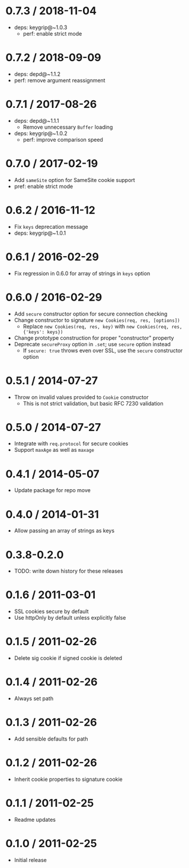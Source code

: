 0.7.3 / 2018-11-04
==================

  * deps: keygrip@~1.0.3
    - perf: enable strict mode

0.7.2 / 2018-09-09
==================

  * deps: depd@~1.1.2
  * perf: remove argument reassignment

0.7.1 / 2017-08-26
==================

  * deps: depd@~1.1.1
    - Remove unnecessary `Buffer` loading
  * deps: keygrip@~1.0.2
    - perf: improve comparison speed

0.7.0 / 2017-02-19
==================

  * Add `sameSite` option for SameSite cookie support
  * pref: enable strict mode

0.6.2 / 2016-11-12
==================

  * Fix `keys` deprecation message
  * deps: keygrip@~1.0.1

0.6.1 / 2016-02-29
==================

  * Fix regression in 0.6.0 for array of strings in `keys` option

0.6.0 / 2016-02-29
==================

  * Add `secure` constructor option for secure connection checking
  * Change constructor to signature `new Cookies(req, res, [options])`
    - Replace `new Cookies(req, res, key)` with `new Cookies(req, res, {'keys': keys})`
  * Change prototype construction for proper "constructor" property
  * Deprecate `secureProxy` option in `.set`; use `secure` option instead
    - If `secure: true` throws even over SSL, use the `secure` constructor option

0.5.1 / 2014-07-27
==================

  * Throw on invalid values provided to `Cookie` constructor
    - This is not strict validation, but basic RFC 7230 validation

0.5.0 / 2014-07-27
==================

  * Integrate with `req.protocol` for secure cookies
  * Support `maxAge` as well as `maxage`

0.4.1 / 2014-05-07
==================

  * Update package for repo move

0.4.0 / 2014-01-31
==================

  * Allow passing an array of strings as keys

0.3.8-0.2.0
===========

  * TODO: write down history for these releases

0.1.6 / 2011-03-01
==================

  * SSL cookies secure by default
  * Use httpOnly by default unless explicitly false

0.1.5 / 2011-02-26
==================

  * Delete sig cookie if signed cookie is deleted

0.1.4 / 2011-02-26
==================

  * Always set path

0.1.3 / 2011-02-26
==================

  * Add sensible defaults for path

0.1.2 / 2011-02-26
==================

  * Inherit cookie properties to signature cookie

0.1.1 / 2011-02-25
==================

  * Readme updates

0.1.0 / 2011-02-25
==================

  * Initial release
